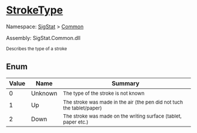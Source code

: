 # [StrokeType](./StrokeType.md)
Namespace: [SigStat]() > [Common](./README.md)

Assembly: SigStat.Common.dll


<sub>Describes the type of a stroke</sub>

##	Enum

| Value | Name | Summary | 
| --- | --- | --- | 
| 0 | Unknown | <sub>The type of the stroke is not known</sub> | 
| 1 | Up | <sub>The stroke was made in the air (the pen did not tuch the tablet/paper)</sub> | 
| 2 | Down | <sub>The stroke was made on the writing surface (tablet, paper etc.)</sub> | 


